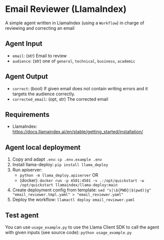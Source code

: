 # Email Reviewer (LlamaIndex)

A simple agent written in LlamaIndex (using a `Workflow`) in charge of reviewing and correcting an email

## Agent Input
- `email`: (str) Email to review
- `audience`: (str) one of `general`, `technical`, `business`, `academic`

## Agent Output
- `correct`: (bool) If given email does not contain writing errors and it targets the audience correctly.
- `corrected_email`: (opt, str) The corrected email

## Requirements

 - LlamaIndex: https://docs.llamaindex.ai/en/stable/getting_started/installation/

## Agent local deployment

1) Copy and adapt `.env`: `cp .env.example .env`
1) Install llama-deploy: `pip install llama_deploy`
1) Run apiserver:
    - `python -m llama_deploy.apiserver`
    OR
    - (docker): `docker run -p 4501:4501 -v .:/opt/quickstart -w /opt/quickstart llamaindex/llama-deploy:main`
1) Create deployment config from template: `sed "s|\${PWD}|$(pwd)|g" "email_reviewer.tmpl.yaml" > "email_reviewer.yaml"`
1) Deploy the workflow: `llamactl deploy email_reviewer.yaml`

## Test agent

You can use `usage_example.py` to use the Llama Client SDK to call the agent with given inputs (see source code):
`python usage_example.py `


